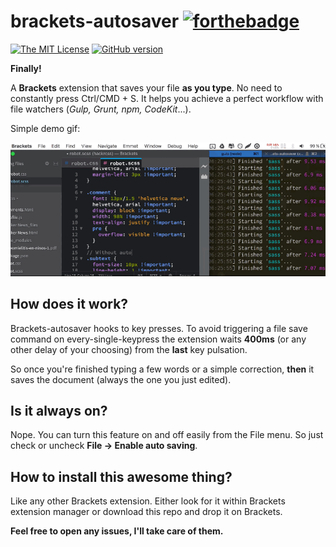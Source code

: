 # brackets-autosaver [![forthebadge](http://forthebadge.com/images/badges/fuck-it-ship-it.svg)](http://forthebadge.com)

[![The MIT License](https://img.shields.io/badge/license-MIT-orange.svg?style=flat-square)](http://opensource.org/licenses/MIT)
[![GitHub version](https://d25lcipzij17d.cloudfront.net/badge.svg?id=gh&type=6&v=1.1.5)](http://badge.fury.io/gh/boennemann%2Fbadges)

**Finally!**

A **Brackets** extension that saves your file **as you type**. No need to constantly press Ctrl/CMD + S. It helps you achieve a perfect workflow with file watchers (*Gulp, Grunt, npm, CodeKit*...).

Simple demo gif:

![brackets-autosaver](img/demo.gif)

## How does it work?
Brackets-autosaver hooks to key presses. To avoid triggering a file save command on every-single-keypress the extension waits **400ms** (or any other delay of your choosing) from the **last** key pulsation.

So once you're finished typing a few words or a simple correction, **then** it saves the document (always the one you just edited).

## Is it always on?
Nope. You can turn this feature on and off easily from the File menu. So just check or uncheck **File -> Enable auto saving**.

## How to install this awesome thing?
Like any other Brackets extension. Either look for it within Brackets extension manager or download this repo and drop it on Brackets.


**Feel free to open any issues, I'll take care of them.**
